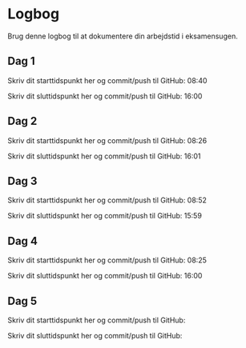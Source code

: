 # Logbog
Brug denne logbog til at dokumentere din arbejdstid i eksamensugen.

## Dag 1
Skriv dit starttidspunkt her og commit/push til GitHub: 
08:40

Skriv dit sluttidspunkt her og commit/push til GitHub: 
16:00

## Dag 2
Skriv dit starttidspunkt her og commit/push til GitHub: 08:26

Skriv dit sluttidspunkt her og commit/push til GitHub: 16:01

## Dag 3
Skriv dit starttidspunkt her og commit/push til GitHub: 08:52

Skriv dit sluttidspunkt her og commit/push til GitHub: 15:59

## Dag 4
Skriv dit starttidspunkt her og commit/push til GitHub: 08:25

Skriv dit sluttidspunkt her og commit/push til GitHub: 16:00

## Dag 5
Skriv dit starttidspunkt her og commit/push til GitHub: 

Skriv dit sluttidspunkt her og commit/push til GitHub: 

